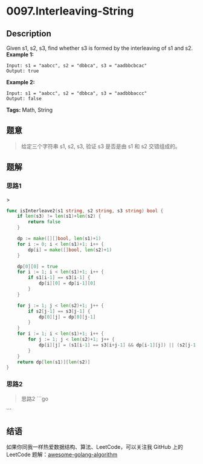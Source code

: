 # 0097.Interleaving-String

## Description

Given s1, s2, s3, find whether s3 is formed by the interleaving of s1 and s2. **Example 1:**

```text
Input: s1 = "aabcc", s2 = "dbbca", s3 = "aadbbcbcac"
Output: true
```

**Example 2:**

```text
Input: s1 = "aabcc", s2 = "dbbca", s3 = "aadbbbaccc"
Output: false
```

**Tags:** Math, String

## 题意

> 给定三个字符串 s1, s2, s3, 验证 s3 是否是由 s1 和 s2 交错组成的。

## 题解

### 思路1

&gt;

```go
func isInterleave2(s1 string, s2 string, s3 string) bool {
    if len(s3) != len(s1)+len(s2) {
        return false
    }

    dp := make([][]bool, len(s1)+1)
    for i := 0; i < len(s1)+1; i++ {
        dp[i] = make([]bool, len(s2)+1)
    }

    dp[0][0] = true
    for i := 1; i < len(s1)+1; i++ {
        if s1[i-1] == s3[i-1] {
            dp[i][0] = dp[i-1][0]
        }
    }

    for j := 1; j < len(s2)+1; j++ {
        if s2[j-1] == s3[j-1] {
            dp[0][j] = dp[0][j-1]
        }
    }
    for i := 1; i < len(s1)+1; i++ {
        for j := 1; j < len(s2)+1; j++ {
            dp[i][j] = (s1[i-1] == s3[i+j-1] && dp[i-1][j]) || (s2[j-1] == s3[i+j-1] && dp[i][j-1])
        }
    }
    return dp[len(s1)][len(s2)]
}
```

### 思路2

> 思路2 \`\`\`go

\`\`\`

## 结语

如果你同我一样热爱数据结构、算法、LeetCode，可以关注我 GitHub 上的 LeetCode 题解：[awesome-golang-algorithm](https://github.com/kylesliu/awesome-golang-algorithm)

